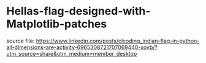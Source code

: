 # Hellas-flag-designed-with-Matplotlib-patches
source file:  https://www.linkedin.com/posts/clcoding_indian-flag-in-python-all-dimensions-are-activity-6965308721707069440-xovb/?utm_source=share&utm_medium=member_desktop
